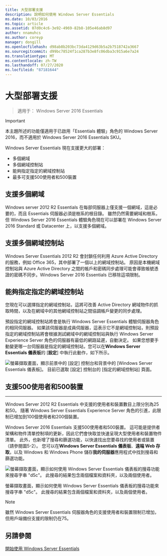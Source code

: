 ```yaml
---
title: 大型部署支援
description: 說明如何使用 Windows Server Essentials
ms.date: 10/03/2016
ms.topic: article
ms.assetid: 07d0c4c6-3e92-4969-82b8-105e46ab8d97
author: nnamuhcs
ms.author: coreyp
manager: dongill
ms.openlocfilehash: d98ab8b203bc73da4129d63b5a2b7518742a3667
ms.sourcegitcommit: d99bc78524f1ca287b3e8fc06dba3c915a6e7a24
ms.translationtype: MT
ms.contentlocale: zh-TW
ms.lasthandoff: 07/27/2020
ms.locfileid: "87181644"
---
```

# <a name="support-for-larger-deployments"></a>大型部署支援

>適用于： Windows Server 2016 Essentials

> [!IMPORTANT]
> 本主題所述的功能僅適用于已啟用「Essentials 體驗」角色的 Windows Server 2016，而不適用於 Windows Server 2016 Essentials SKU。


Windows Server Essentials 現在支援更大的部署：

- 多個網域
- 多個網域控制站
- 能夠指定指定的網域控制站
- 最多可支援500使用者和500裝置

## <a name="support-for-multiple-domains"></a>支援多個網域

Windows server 2012 R2 Essentials 在每部伺服器上僅支援一個網域，這是必要的，而且 Essentials 伺服器必須是樹系的根目錄。 雖然仍然需要網域和樹系，但 Windows Server 2016 Essentials 體驗角色現在可以部署在 Windows Server 2016 Standard 或 Datacenter 上，以支援多個網域。

## <a name="support-for-multiple-domain-controllers"></a>支援多個網域控制站

 Windows Server Essentials 2012 R2 會封鎖任何利用 Azure Active Directory 的服務，例如 Office 365，其中部署了一個以上的網域控制站。 原因是本機網域控制站與 Azure Active Directory 之間的帳戶和密碼同步處理可能會導致帳號憑證的密碼不同步。Windows Server 2016 Essentials 已移除這項限制。

## <a name="ability-to-specify-a-designated-domain-controller"></a>能夠指定指定的網域控制站

您現在可以選擇指定的網域控制站，這將可改善 Active Directory 網域物件的抓取時間，以及在網域中的其他網域控制站之間協調帳戶變更的同步處理。

預設指定的網域控制站將會是執行 Windows Server Essentials 體驗伺服器角色的相同伺服器。 如果該伺服器是成員伺服器，這表示它不是網域控制站，則預設指定的網域控制站將會根據測試網域中的網域控制站與執行 Windows Server Experience Server 角色的伺服器有最低的網路延遲，自動決定。 如果您想要手動變更哪一台伺服器是指定的網域控制站，您可以在**Windows Server Essentials 儀表板**的 [**設定**] 中執行此動作，如下所示。

![螢幕擷取畫面，顯示前景中的 [設定] 控制台和背景中的 [Windows Server Essentials 儀表板]。 目前已選取 [設定] 控制台的 [指定的網域控制站] 頁面。](media/larger-deployments-1.PNG)

## <a name="support-for-500-users-and-500-devices"></a>支援500使用者和500裝置
-------------------------------------

Windows Server 2012 R2 Essentials 中支援的使用者和裝置數目上限分別為25和50。 隨著 Windows Server Essentials Experience Server 角色的引進，此限制已增加到100個使用者和200個裝置。

Windows Server 2016 Essentials 支援500使用者和500裝置。 這可能是提供者架構和物件清單控制項的更新，因此它們會快取並快速呈現大型使用者和裝置物件清單。 此外，也新增了搜尋和篩選功能，以快速找出您要尋找的使用者或裝置（請參閱圖5-2）。 您可以在**Windows Server Essentials 儀表板**、**遠端 Web 存取**，以及 Windows 和 Windows Phone 儲存**我的伺服器**應用程式中找到搜尋和篩選功能。

![螢幕擷取畫面，顯示如何使用 Windows Server Essentials 儀表板的搜尋功能來搜尋字串 "d5c"。 此搜尋的結果包含兩個檔案和資料夾，以及兩個使用者。](media/larger-deployments-2.PNG)

螢幕擷取畫面，顯示如何使用 Windows Server Essentials 儀表板的搜尋功能來搜尋字串 "d5c"。 此搜尋的結果包含兩個檔案和資料夾，以及兩個使用者。

> [!NOTE]
> 雖然 Windows Server Essentials 伺服器角色的支援使用者和裝置限制已增加，但用戶端備份支援的限制仍在75。

<a name="see-also"></a>另請參閱
--------
[開始使用 Windows Server Essentials](get-started.md)